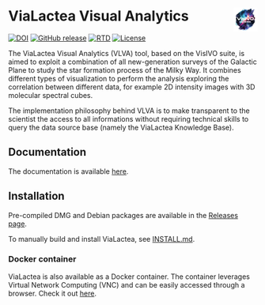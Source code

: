 # ViaLactea Visual Analytics <img align="right" src="Code/icons/visivo.svg" width="48">

[![DOI](https://zenodo.org/badge/269041293.svg)](https://zenodo.org/badge/latestdoi/269041293)
[![GitHub release](https://img.shields.io/github/v/release/VisIVOLab/ViaLacteaVisualAnalytics)](https://github.com/VisIVOLab/ViaLacteaVisualAnalytics/releases/latest)
[![RTD](https://img.shields.io/badge/docs-online-blue)](https://vlva.readthedocs.io/en/latest)
[![License](https://img.shields.io/github/license/VisIVOLab/ViaLacteaVisualAnalytics)](LICENSE)

The ViaLactea Visual Analytics (VLVA) tool, based on the VisIVO suite, is aimed to exploit a combination of all 
new-generation surveys of the Galactic Plane to study the star formation process of the Milky Way. 
It combines different types of visualization to perform the analysis exploring the correlation between different data, 
for example 2D intensity images with 3D molecular spectral cubes. 

The implementation philosophy behind VLVA is to make transparent to the scientist the access to all 
informations without requiring technical skills to query the data source base (namely the ViaLactea Knowledge Base).

## Documentation
The documentation is available [here](https://vlva.readthedocs.io/en/latest/).

## Installation

Pre-compiled DMG and Debian packages are available in the [Releases page](https://github.com/NEANIAS-Space/ViaLacteaVisualAnalytics/releases).

To manually build and install ViaLactea, see [INSTALL.md](https://github.com/NEANIAS-Space/ViaLacteaVisualAnalytics/blob/master/INSTALL.md).

### Docker container

ViaLactea is also available as a Docker container. The container leverages Virtual Network Computing (VNC) and can be easily accessed through a browser.
Check it out [here](https://vlva.readthedocs.io/en/latest/install.html#docker-container).
